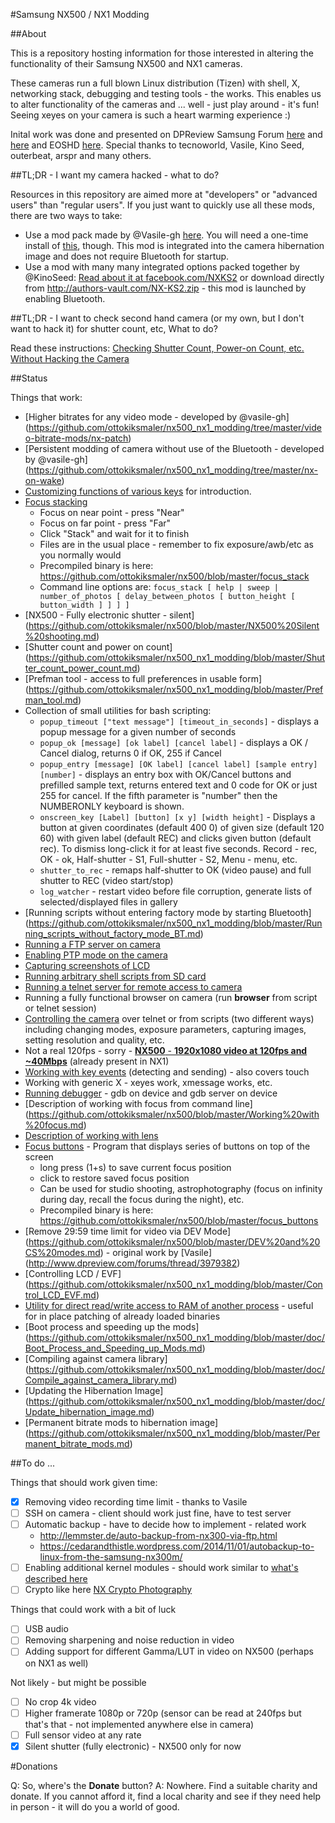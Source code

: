 #Samsung NX500 / NX1 Modding

##About

This is a repository hosting information for those interested in altering the functionality of their Samsung NX500 and NX1 cameras.

These cameras run a full blown Linux distribution (Tizen) with shell, X, networking stack, debugging and testing tools - the works. This enables us to alter functionality of the cameras and ... well - just play around - it's fun! Seeing xeyes on your camera is such a heart warming experience :)

Inital work was done and presented on DPReview Samsung Forum [here](http://www.dpreview.com/forums/thread/3964253) and [here](http://www.dpreview.com/forums/thread/3971805) and EOSHD [here](http://www.eoshd.com/comments/topic/19099-petition-for-samsung-nx1-hack/?do=findComment&comment=134256). Special thanks to tecnoworld, Vasile, Kino Seed, outerbeat, arspr and many others.

##TL;DR - I want my camera hacked - what to do?

Resources in this repository are aimed more at "developers" or "advanced users" than "regular users". If you just want to quickly use all these mods, there are two ways to take:
  - Use a mod pack made by @Vasile-gh [here](https://github.com/ottokiksmaler/nx500_nx1_modding/tree/master/video-bitrate-mods/nx-patch). You will need a one-time install of [this](https://github.com/ottokiksmaler/nx500_nx1_modding/tree/master/nx-on-wake), though. This mod is integrated into the camera hibernation image and does not require Bluetooth for startup.
  - Use a mod with many many integrated options packed together by @KinoSeed: [Read about it at facebook.com/NXKS2](https://www.facebook.com/NXKS2) or download directly from http://authors-vault.com/NX-KS2.zip - this mod is launched by enabling Bluetooth.

##TL;DR - I want to check second hand camera (or my own, but I don't want to hack it) for shutter count, etc, What to do?

Read these instructions: [Checking Shutter Count, Power-on Count, etc. Without Hacking the Camera](https://github.com/ottokiksmaler/nx500_nx1_modding/blob/master/Checking_shutter_count.md)

##Status


Things that work:
  - [Higher bitrates for any video mode - developed by @vasile-gh]  (https://github.com/ottokiksmaler/nx500_nx1_modding/tree/master/video-bitrate-mods/nx-patch) 
  - [Persistent modding of camera without use of the Bluetooth - developed by @vasile-gh]  (https://github.com/ottokiksmaler/nx500_nx1_modding/tree/master/nx-on-wake) 
  - [Customizing functions of various keys](https://github.com/ottokiksmaler/nx500_nx1_modding/blob/master/Customizing%20keys.md) for introduction.
  - [Focus stacking](https://github.com/ottokiksmaler/nx500/blob/master/focus_stack.c)
    - Focus on near point - press "Near"
    - Focus on far point - press "Far"
    - Click "Stack" and wait for it to finish
    - Files are in the usual place - remember to fix exposure/awb/etc as you normally would
    - Precompiled binary is here: https://github.com/ottokiksmaler/nx500/blob/master/focus_stack
    - Command line options are:
      ```focus_stack [ help | sweep | number_of_photos [ delay_between_photos [ button_height [ button_width ] ] ] ]```
  - [NX500 - Fully electronic shutter - silent] (https://github.com/ottokiksmaler/nx500/blob/master/NX500%20Silent%20shooting.md)
  - [Shutter count and power on count] (https://github.com/ottokiksmaler/nx500_nx1_modding/blob/master/Shutter_count_power_count.md)
  - [Prefman tool - access to full preferences in usable form] (https://github.com/ottokiksmaler/nx500_nx1_modding/blob/master/Prefman_tool.md)
  - Collection of small utilities for bash scripting:
    - ```popup_timeout ["text message"] [timeout_in_seconds]``` - displays a popup message for a given number of seconds
    - ```popup_ok [message] [ok label] [cancel label]``` - displays a OK / Cancel dialog, returns 0 if OK, 255 if Cancel
    - ```popup_entry [message] [OK label] [cancel label] [sample entry] [number]``` - displays an entry box with OK/Cancel buttons and prefilled sample text, returns entered text and 0 code for OK or just 255 for cancel. If the fifth parameter is "number" then the NUMBERONLY keyboard is shown.
    - ```onscreen_key [Label] [button] [x y] [width height]``` - Displays a button at given coordinates (default 400 0) of given size (default 120 60) with given label (default REC) and clicks given button (default rec). To dismiss long-click it for at least five seconds. Record - rec, OK - ok, Half-shutter - S1, Full-shutter - S2, Menu - menu, etc.
    - ```shutter_to_rec``` - remaps half-shutter to OK (video pause) and full shutter to REC (video start/stop)
    - ```log_watcher``` - restart video before file corruption, generate lists of selected/displayed files in gallery
  - [Running scripts without entering factory mode by starting Bluetooth] (https://github.com/ottokiksmaler/nx500_nx1_modding/blob/master/Running_scripts_without_factory_mode_BT.md)
  - [Running a FTP server on camera](https://github.com/ottokiksmaler/nx500/blob/master/Running%20FTP%20server%20on%20the%20camera.md)
  - [Enabling PTP mode on the camera](https://github.com/ottokiksmaler/nx500/blob/master/Enable-PTP-on-NX500-NX1.md)
  - [Capturing screenshots of LCD](https://github.com/ottokiksmaler/nx500/blob/master/Enable-Screenshot.md)
  - [Running arbitrary shell scripts from SD card](https://github.com/ottokiksmaler/nx500/blob/master/Running-shell-scripts-from-SD-card.md)
  - [Running a telnet server for remote access to camera](https://github.com/ottokiksmaler/nx500/blob/master/Running-telnet-server-on-camera.md)
  - Running a fully functional browser on camera (run **browser** from script or telnet session)
  - [Controlling the camera](https://github.com/ottokiksmaler/nx500/blob/master/Control-camera-from-command-line.md) over telnet or from scripts (two different ways) including changing modes, exposure parameters, capturing images, setting resolution and quality, etc.
  - Not a real 120fps - sorry - [**NX500** - **1920x1080 video at 120fps and ~40Mbps**](https://github.com/ottokiksmaler/nx500/blob/master/Enable-1080p-120fps-video-on-NX500.md) (already present in NX1)
  - [Working with key events](https://github.com/ottokiksmaler/nx500/blob/master/Working-with-key-events.md) (detecting and sending) - also covers touch
  - Working with generic X - xeyes work, xmessage works, etc.
  - [Running debugger](https://github.com/ottokiksmaler/nx500/blob/master/Running-gdb.md) - gdb on device and gdb server on device
  - [Description of working with focus from command line] (https://github.com/ottokiksmaler/nx500/blob/master/Working%20with%20focus.md)
  - [Description of working with lens](https://github.com/ottokiksmaler/nx500/blob/master/Working%20with%20lens.md)
  - [Focus buttons](https://github.com/ottokiksmaler/nx500/blob/master/focus_buttons.c) - Program that displays series of buttons on top of the screen 
    - long press (1+s) to save current focus position
    - click to restore saved focus position
    - Can be used for studio shooting, astrophotography (focus on infinity during day, recall the focus during the night), etc.
    - Precompiled binary is here: https://github.com/ottokiksmaler/nx500/blob/master/focus_buttons
  - [Remove 29:59 time limit for video via DEV Mode] (https://github.com/ottokiksmaler/nx500/blob/master/DEV%20and%20CS%20modes.md) - original work by [Vasile] (http://www.dpreview.com/forums/thread/3979382)
  - [Controlling LCD / EVF] (https://github.com/ottokiksmaler/nx500_nx1_modding/blob/master/Control_LCD_EVF.md)
  - [Utility for direct read/write access to RAM of another process](https://github.com/ottokiksmaler/nx500_nx1_modding/blob/master/Poker.md) - useful for in place patching of already loaded binaries
  - [Boot process and speeding up the mods] (https://github.com/ottokiksmaler/nx500_nx1_modding/blob/master/doc/Boot_Process_and_Speeding_up_Mods.md)
  - [Compiling against camera library] (https://github.com/ottokiksmaler/nx500_nx1_modding/blob/master/doc/Compile_against_camera_library.md)
  - [Updating the Hibernation Image] (https://github.com/ottokiksmaler/nx500_nx1_modding/blob/master/doc/Update_hibernation_image.md)
  - [Permanent bitrate mods to hibernation image] (https://github.com/ottokiksmaler/nx500_nx1_modding/blob/master/Permanent_bitrate_mods.md) 

##To do ...

Things that should work given time:
  - [x] Removing video recording time limit - thanks to Vasile
  - [ ] SSH on camera - client should work just fine, have to test server
  - [ ] Automatic backup - have to decide how to implement - related work
    - http://lemmster.de/auto-backup-from-nx300-via-ftp.html
    - https://cedarandthistle.wordpress.com/2014/11/01/autobackup-to-linux-from-the-samsung-nx300m/
  - [ ] Enabling additional kernel modules - should work similar to  [what's described here](http://www.lemmster.de/cross-compile-kernel-module-samsung-nx300-ubnut-14.04.html)
  - [ ] Crypto like here [NX Crypto Photography](https://sites.google.com/site/nxcryptophotography/)

Things that could work with a bit of luck
  - [ ] USB audio
  - [ ] Removing sharpening and noise reduction in video
  - [ ] Adding support for different Gamma/LUT in video on NX500 (perhaps on NX1 as well)

Not likely - but might be possible
  - [ ] No crop 4k video
  - [ ] Higher framerate 1080p or 720p (sensor can be read at 240fps but that's that - not implemented anywhere else in camera)
  - [ ] Full sensor video at any rate
  - [x] Silent shutter (fully electronic) - NX500 only for now

#Donations

Q: So, where's the **Donate** button?
A: Nowhere. Find a suitable charity and donate. If you cannot afford it, find a local charity and see if they need help in person - it will do you a world of good.
